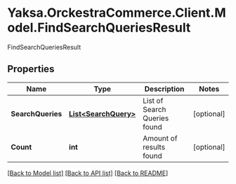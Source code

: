 # Yaksa.OrckestraCommerce.Client.Model.FindSearchQueriesResult
FindSearchQueriesResult

## Properties

Name | Type | Description | Notes
------------ | ------------- | ------------- | -------------
**SearchQueries** | [**List&lt;SearchQuery&gt;**](SearchQuery.md) | List of Search Queries found | [optional] 
**Count** | **int** | Amount of results found | [optional] 

[[Back to Model list]](../README.md#documentation-for-models) [[Back to API list]](../README.md#documentation-for-api-endpoints) [[Back to README]](../README.md)

